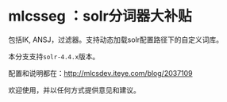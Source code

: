 mlcsseg  ：solr分词器大补贴
=======

包括IK, ANSJ，过滤器。支持动态加载solr配置路径下的自定义词库。

本分支支持`solr-4.4.x`版本。

配置和说明都在：http://mlcsdev.iteye.com/blog/2037109

欢迎使用，并以任何方式提供意见和建议。
